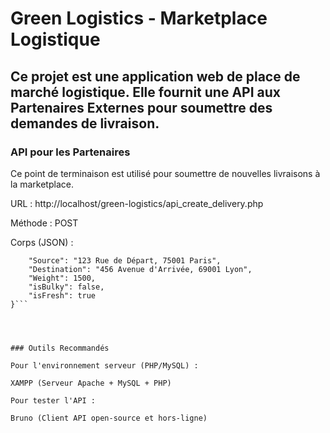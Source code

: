 # Green Logistics - Marketplace Logistique

## Ce projet est une application web de place de marché logistique. Elle fournit une API aux Partenaires Externes pour soumettre des demandes de livraison.

### API pour les Partenaires

Ce point de terminaison est utilisé pour soumettre de nouvelles livraisons à la marketplace.

URL : http://localhost/green-logistics/api_create_delivery.php

Méthode : POST

Corps (JSON) :

```{
    "Source": "123 Rue de Départ, 75001 Paris",
    "Destination": "456 Avenue d'Arrivée, 69001 Lyon",
    "Weight": 1500,
    "isBulky": false,
    "isFresh": true
}```




### Outils Recommandés

Pour l'environnement serveur (PHP/MySQL) :

XAMPP (Serveur Apache + MySQL + PHP)

Pour tester l'API :

Bruno (Client API open-source et hors-ligne)